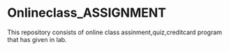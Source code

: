 # Onlineclass_ASSIGNMENT

This repository consists of online class assinment,quiz,creditcard program that has given in lab.
